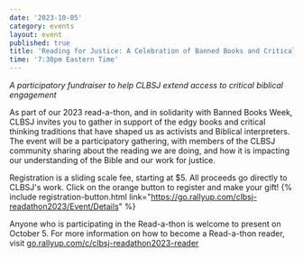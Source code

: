 ```yaml
---
date: '2023-10-05'
category: events
layout: event
published: true
title: 'Reading for Justice: A Celebration of Banned Books and Critical Thinking'
time: '7:30pm Eastern Time'
---
```

_A participatory fundraiser to help CLBSJ extend access to critical biblical engagement_

As part of our 2023 read-a-thon, and in solidarity with Banned Books Week, CLBSJ invites you to gather in support of the edgy books and critical thinking traditions that have shaped us as activists and Biblical interpreters. The event will be a participatory gathering, with members of the CLBSJ community sharing about the reading we are doing, and how it is impacting our understanding of the Bible and our work for justice. 

Registration is a sliding scale fee, starting at $5. All proceeds go directly to CLBSJ's work. Click on the orange button to register and make your gift!
{% include registration-button.html link="https://go.rallyup.com/clbsj-readathon2023/Event/Details" %}

Anyone who is participating in the Read-a-thon is welcome to present on October 5. For more information on how to become a Read-a-thon reader, visit [go.rallyup.com/c/clbsj-readathon2023-reader](https://go.rallyup.com/c/clbsj-readathon2023-reader)
